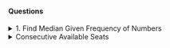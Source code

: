 #### Questions

<details> 
  <summary>1. Find Median Given Frequency of Numbers</summary>

```sql 
    select percentile_cont(0.5) within group (order by num) as median
    from (
        select num
        from numbers, generate_series(1, frequency) -- cross join 
        -- will create rows for each num value equal to its corresponding frequency
        -- SELECT * FROM table1 CROSS JOIN table2 no condition is required - it generates all combinations 
        )
```

GENERATE_SERIES(start, stop, step)

1. If you don’t specify a step, it defaults to 1 for numbers or a day for timestamps.\
2. It returns a set of values from start to stop, inclusive, incrementing by step.
```sql 
SELECT * FROM GENERATE_SERIES('2023-01-01'::date, '2023-01-05'::date, '1 day'::interval)
--tweak the interval to hours, month
```

PERCENTILE_CONT(fraction) WITHIN GROUP (ORDER BY column)

PERCENTILE_CONT is a PostgreSQL aggregate function used to calculate a percentile value from an ordered set of data, assuming a continuous distribution

Unlike PERCENTILE_DISC (which picks an actual value from the dataset)PERCENTILE_CONT interpolates between values if the exact percentile doesn’t correspond to a specific data point

WITHIN GROUP syntax is part of PostgreSQL’s ordered-set aggregate functions, of which PERCENTILE_CONT is one.

These functions operate on a group of rows (like regular aggregates such as SUM or AVG), but they also need an internal ordering for each group to compute their result.\
WITHIN GROUP (ORDER BY ...) specifies that internal ordering for the function. It’s not about grouping rows like GROUP BY in the main query—it’s about how the values within the aggregation are sequenced.\
For PERCENTILE_CONT, this clause is mandatory because the function is defined as an ordered-set aggregate.
</details>

<details>
<summary> Consecutive Available Seats </summary>

```sql
select seat_id from 
(
select seat_id ,
lag(free, 1) over (order by seat_id) as prev_free,
lead(free, 1) over (order by seat_id) as next_free, 
free 
from Cinema 
) where free = 1 and( prev_free = 1 or  next_free =1 )

--- Second way 
SELECT seat_id
FROM (
    SELECT seat_id,
           free,
           SUM(free) OVER (ORDER BY seat_id
                           ROWS BETWEEN 1 PRECEDING AND 1 FOLLOWING) AS cnt
    FROM   Cinema
) AS t
WHERE free = 1 AND cnt >= 2;

```
